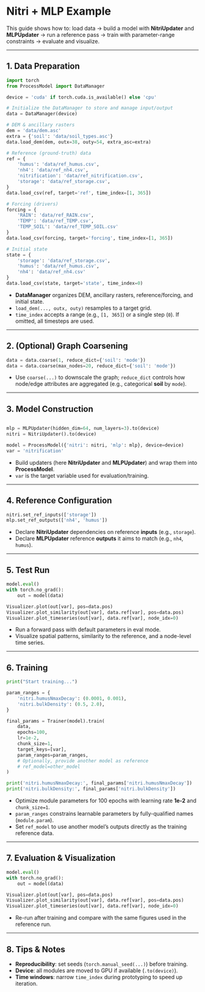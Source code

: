 #  Nitri + MLP Example

This guide shows how to: load data → build a model with **NitriUpdater** and **MLPUpdater** → run a reference pass → train with parameter-range constraints → evaluate and visualize.

---

## 1. Data Preparation

```python
import torch
from ProcessModel import DataManager

device = 'cuda' if torch.cuda.is_available() else 'cpu'

# Initialize the DataManager to store and manage input/output
data = DataManager(device)

# DEM & ancillary rasters
dem = 'data/dem.asc'
extra = {'soil': 'data/soil_types.asc'}
data.load_dem(dem, outx=38, outy=54, extra_asc=extra)

# Reference (ground-truth) data
ref = {
    'humus': 'data/ref_humus.csv',
    'nh4': 'data/ref_nh4.csv',
    'nitrification': 'data/ref_nitrification.csv',
    'storage': 'data/ref_storage.csv',
}
data.load_csv(ref, target='ref', time_index=[1, 365])

# Forcing (drivers)
forcing = {
    'RAIN': 'data/ref_RAIN.csv',
    'TEMP': 'data/ref_TEMP.csv',
    'TEMP_SOIL': 'data/ref_TEMP_SOIL.csv'
}
data.load_csv(forcing, target='forcing', time_index=[1, 365])

# Initial state
state = {
    'storage': 'data/ref_storage.csv',
    'humus': 'data/ref_humus.csv',
    'nh4': 'data/ref_nh4.csv'
}
data.load_csv(state, target='state', time_index=0)
```

- **DataManager** organizes DEM, ancillary rasters, reference/forcing, and initial state.
- `load_dem(..., outx, outy)` resamples to a target grid.
- `time_index` accepts a range (e.g., `[1, 365]`) or a single step (`0`). If omitted, all timesteps are used.

---

## 2. (Optional) Graph Coarsening

```python
data = data.coarse(1, reduce_dict={'soil': 'mode'})
data = data.coarse(max_nodes=20, reduce_dict={'soil': 'mode'})
```

- Use `coarse(...)` to downscale the graph; `reduce_dict` controls how node/edge attributes are aggregated (e.g., categorical **soil** by `mode`).

---

## 3. Model Construction

```python

mlp = MLPUpdater(hidden_dim=64, num_layers=3).to(device)
nitri = NitriUpdater().to(device)

model = ProcessModel({'nitri': nitri, 'mlp': mlp}, device=device)
var = 'nitrification'
```

- Build updaters (here **NitriUpdater** and **MLPUpdater**) and wrap them into **ProcessModel**.
- `var` is the target variable used for evaluation/training.

---

## 4. Reference Configuration

```python
nitri.set_ref_inputs(['storage'])
mlp.set_ref_outputs(['nh4', 'humus'])
```

- Declare **NitriUpdater** dependencies on reference **inputs** (e.g., `storage`).
- Declare **MLPUpdater** reference **outputs** it aims to match (e.g., `nh4`, `humus`).

---

## 5. Test Run

```python
model.eval()
with torch.no_grad():
    out = model(data)

Visualizer.plot(out[var], pos=data.pos)
Visualizer.plot_similarity(out[var], data.ref[var], pos=data.pos)
Visualizer.plot_timeseries(out[var], data.ref[var], node_idx=0)
```

- Run a forward pass with default parameters in eval mode.
- Visualize spatial patterns, similarity to the reference, and a node-level time series.

---

## 6. Training

```python
print("Start training...")

param_ranges = {
    'nitri.humusNmaxDecay': (0.0001, 0.001),
    'nitri.bulkDensity': (0.5, 2.0),
}

final_params = Trainer(model).train(
    data,
    epochs=100,
    lr=1e-2,
    chunk_size=1,
    target_keys=[var],
    param_ranges=param_ranges,
    # Optionally, provide another model as reference
    # ref_model=other_model
)

print('nitri.humusNmaxDecay:', final_params['nitri.humusNmaxDecay'])
print('nitri.bulkDensity:', final_params['nitri.bulkDensity'])
```

- Optimize module parameters for 100 epochs with learning rate **1e-2** and `chunk_size=1`.
- `param_ranges` constrains learnable parameters by fully-qualified names (`module.param`).
- Set `ref_model` to use another model’s outputs directly as the training reference data.

---

## 7. Evaluation & Visualization

```python
model.eval()
with torch.no_grad():
    out = model(data)

Visualizer.plot(out[var], pos=data.pos)
Visualizer.plot_similarity(out[var], data.ref[var], pos=data.pos)
Visualizer.plot_timeseries(out[var], data.ref[var], node_idx=0)
```

- Re-run after training and compare with the same figures used in the reference run.

---

## 8. Tips & Notes

- **Reproducibility**: set seeds (`torch.manual_seed(...)`) before training.
- **Device**: all modules are moved to GPU if available (`.to(device)`).
- **Time windows**: narrow `time_index` during prototyping to speed up iteration.
